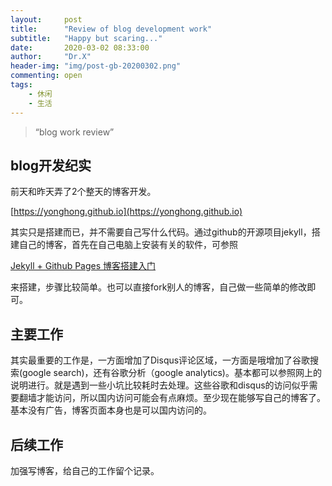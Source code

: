 ```yaml
---
layout:     post
title:      "Review of blog development work"
subtitle:   "Happy but scaring..."
date:       2020-03-02 08:33:00
author:     "Dr.X"
header-img: "img/post-gb-20200302.png"
commenting: open
tags:
    - 休闲
    - 生活
---
```


> “blog work review”


## blog开发纪实

前天和昨天弄了2个整天的博客开发。

[https://yonghong.github.io](https://yonghong.github.io)

其实只是搭建而已，并不需要自己写什么代码。通过github的开源项目jekyll，搭建自己的博客，首先在自己电脑上安装有关的软件，可参照

[Jekyll + Github Pages 博客搭建入门](https://www.jianshu.com/p/9f198d5779e6)

来搭建，步骤比较简单。也可以直接fork别人的博客，自己做一些简单的修改即可。

## 主要工作
其实最重要的工作是，一方面增加了Disqus评论区域，一方面是哦增加了谷歌搜索(google search)，还有谷歌分析（google analytics)。基本都可以参照网上的说明进行。就是遇到一些小坑比较耗时去处理。这些谷歌和disqus的访问似乎需要翻墙才能访问，所以国内访问可能会有点麻烦。至少现在能够写自己的博客了。基本没有广告，博客页面本身也是可以国内访问的。

## 后续工作
加强写博客，给自己的工作留个记录。
